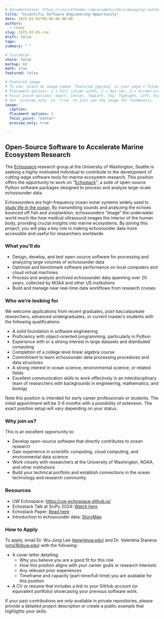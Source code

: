 ```yaml
---
# Documentation: https://sourcethemes.com/academic/docs/managing-content/
title: "Scientific Software Engineering Opportunity"
date: 2025-03-01T00:00:00-08:00
authors: 
  - leewj
slug: 2025-03-01-rse
draft: false
tags: 
summary: " "

# Customize
share: false
markup: md
math: true
featured: false

# Featured image
# To use, place an image named `featured.jpg/png` in your page's folder.
# Placement options: 1 = Full column width, 2 = Out-set, 3 = Screen-width
# Focal point options: Smart, Center, TopLeft, Top, TopRight, Left, Right, BottomLeft, Bottom, BottomRight
# Set `preview_only` to `true` to just use the image for thumbnails.
image:
  caption:
  Placement options: 1
  focal_point: "Center"
  preview_only: true

---
```


## Open-Source Software to Accelerate Marine Ecosystem Research

The [Echospace](https://uw-echospace.github.io/) research group at the University of Washington, Seattle is seeking a highly motivated individual to contribute to the development of cutting-edge software tools for marine ecosystem research. This position offers the opportunity to work on "[Echostack](https://doi.org/10.25080/WXRH8633)", a suite of open-source Python software packages designed to process and analyze large-scale echosounder data.

Echosounders are high-frequency ocean sonar systems widely used to [study life in the ocean](https://storymaps.arcgis.com/stories/e245977def474bdba60952f30576908f). By transmitting sounds and analyzing the echoes bounced off fish and zooplankton, echosounders “image” the underwater world much like how medical ultrasound images the interior of the human body, providing crucial insights into marine ecosystems. By joining this project, you will play a key role in making echosounder data more accessible and useful for researchers worldwide.


### What you’ll do
- Design, develop, and test open-source software for processing and analyzing large volumes of echosounder data
- Optimize and benchmark software performance on local computers and cloud virtual machines
- Process and analyze archived echosounder data spanning over 20 years, collected by NOAA and other US institutions
- Build and manage near real-time data workflows from research cruises


### Who we’re looking for
We welcome applications from recent graduates, post-baccalaureate researchers, advanced undergraduates, or current master’s students with the following qualifications:
- A solid foundation in software engineering
- Proficiency with object-oriented programming, particularly in Python
- Experience with or a strong interest in large datasets and distributed computing
- Completion of a college level linear algebra course
- Commitment to learn echosounder data processing procedures and data structures
- A strong interest in ocean science, environmental science, or related fields
- Excellent communication skills to work effectively in an interdisciplinary team of researchers with backgrounds in engineering, mathematics, and biology

Note this position is intended for early career professionals or students. The initial appointment will be 3-6 months with a possibility of extension. The exact position setup will vary depending on your status. 


### Why join us?
This is an excellent opportunity to:
- Develop open-source software that directly contributes to ocean research
- Gain experience in scientific computing, cloud computing, and environmental data science
- Work closely with researchers at the University of Washington, NOAA, and other institutions
- Build your technical portfolio and establish connections in the ocean technology and research community

### Resources
- UW Echospace: https://uw-echospace.github.io/ 
- Echostack Talk at SciPy 2024: [Watch here](https://youtu.be/YRFxMGisGww)
- Echostack Paper: [Read here](https://doi.org/10.25080/WXRH8633)
- Introduction to echosounder data: [StoryMap](https://storymaps.arcgis.com/stories/e245977def474bdba60952f30576908f)

### How to Apply
To apply, email Dr. Wu-Jung Lee (leewj@uw.edu) and Dr. Valentina Staneva (vms16@uw.edu) with the following:
- A cover letter detailing:
  - Why you believe you are a good fit for this role
  - How this position aligns with your career goals or research interests
  - Any relevant prior experiences
  - Timeframe and capacity (part-time/full-time) you are available for this position
- A CV or resume that includes a link to your GitHub account (or equivalent portfolio) showcasing your previous software work.

If your past contributions are only available in private repositories, please provide a detailed project description or create a public example that highlights your skills.